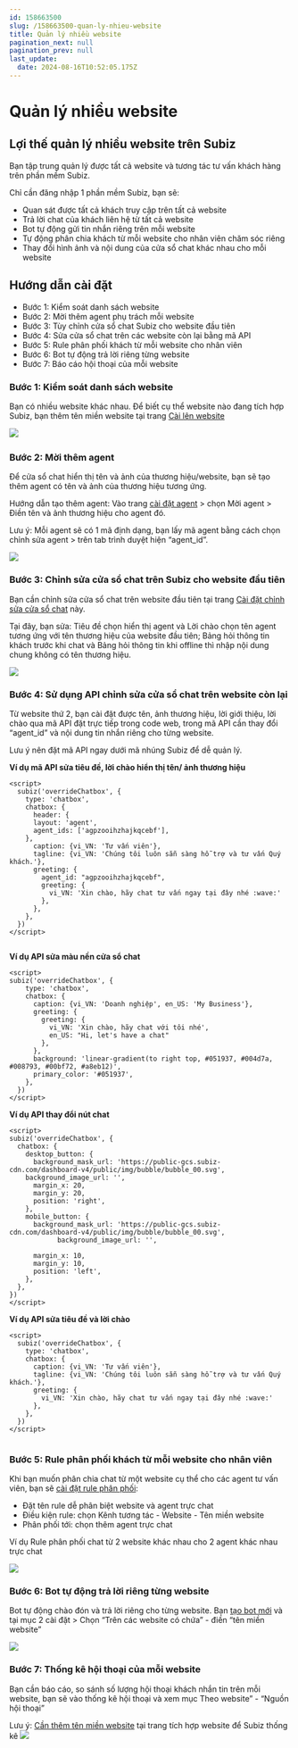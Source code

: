 ```yaml
---
id: 158663500
slug: /158663500-quan-ly-nhieu-website
title: Quản lý nhiều website
pagination_next: null
pagination_prev: null
last_update:
  date: 2024-08-16T10:52:05.175Z
---
```


# Quản lý nhiều website

## Lợi thế quản lý nhiều website trên Subiz




Bạn tập trung quản lý được tất cả website và tương tác tư vấn khách hàng trên phần mềm Subiz.



Chỉ cần đăng nhập 1 phần mềm Subiz, bạn sẽ:

- Quan sát được tất cả khách truy cập trên tất cả website
- Trả lời chat của khách liên hệ từ tất cả website
- Bot tự động gửi tin nhắn riêng trên mỗi website
- Tự động phân chia khách từ mỗi website cho nhân viên chăm sóc riêng
- Thay đổi hình ảnh và nội dung của cửa sổ chat khác nhau cho mỗi website
## Hướng dẫn cài đặt


- Bước 1: Kiểm soát danh sách website
- Bước 2: Mời thêm agent phụ trách mỗi website
- Bước 3: Tùy chỉnh cửa sổ chat Subiz cho website đầu tiên
- Bước 4: Sửa cửa sổ chat trên các website còn lại bằng mã API
- Bước 5: Rule phân phối khách từ mỗi website cho nhân viên
- Bước 6: Bot tự động trả lời riêng từng website
- Bước 7: Báo cáo hội thoại của mỗi website
### Bước 1: Kiểm soát danh sách website


Bạn có nhiều website khác nhau. Để biết cụ thể website nào đang tích hợp Subiz, bạn thêm tên miền website tại trang [Cài lên website](https://app.subiz.com.vn/website/install)




![](https://vcdn.subiz-cdn.com/file/ece436ca9609375983b47ed6f324c26a3fccc6e9e7dd175007490133d3bc3f6c_acpxkgumifuoofoosble)
 
### Bước 2: Mời thêm agent


Để cửa sổ chat hiển thị tên và ảnh của thương hiệu/website, bạn sẽ tạo thêm agent có tên và ảnh của thương hiệu tương ứng.



Hướng dẫn tạo thêm agent: Vào trang [cài đặt agent](https://app.subiz.com.vn/settings/agents) > chọn Mời agent > Điền tên và ảnh thương hiệu cho agent đó.

Lưu ý: Mỗi agent sẽ có 1 mã định dạng, bạn lấy mã agent bằng cách chọn chỉnh sửa agent > trên tab trình duyệt hiện “agent\_id”. 


![](https://vcdn.subiz-cdn.com/file/e16a26f5b8306627bc136b4bae5163716b1b0884447925e4db513eb274734d05_acpxkgumifuoofoosble)

### Bước 3: Chỉnh sửa cửa sổ chat trên Subiz cho website đầu tiên


Bạn cần chỉnh sửa cửa sổ chat trên website đầu tiên tại trang [Cài đặt chỉnh sửa cửa sổ chat](https://app.subiz.com.vn/chatbox/design) này. 

Tại đây, bạn sửa: Tiêu đề chọn hiển thị agent và Lời chào chọn tên agent tương ứng với tên thương hiệu của website đầu tiên; Bảng hỏi thông tin khách trước khi chat và Bảng hỏi thông tin khi offline thì nhập nội dung chung không có tên thương hiệu.




![](https://vcdn.subiz-cdn.com/file/2ff9ad825e11691d274e54ef9f81ea231b17f8794781b70d82e39601e5beb6de_acpxkgumifuoofoosble)

### Bước 4: Sử dụng API chỉnh sửa cửa sổ chat trên website còn lại


Từ website thứ 2, bạn cài đặt được tên, ảnh thương hiệu, lời giới thiệu, lời chào qua mã API đặt trực tiếp trong code web, trong mã API cần thay đổi “agent\_id” và nội dung tin nhắn riêng cho từng website. 

Lưu ý nên đặt mã API ngay dưới mã nhúng Subiz để dễ quản lý.



**Ví dụ mã API sửa tiêu đề, lời chào hiển thị tên/ ảnh thương hiệu**


```
<script>
  subiz('overrideChatbox', {
    type: 'chatbox',
    chatbox: {
      header: {
      layout: 'agent',
      agent_ids: ['agpzooihzhajkqcebf'],
    },
      caption: {vi_VN: 'Tư vấn viên'},
      tagline: {vi_VN: 'Chúng tôi luôn sẵn sàng hỗ trợ và tư vấn Quý khách.'},
      greeting: {
        agent_id: "agpzooihzhajkqcebf",
        greeting: {
          vi_VN: 'Xin chào, hãy chat tư vấn ngay tại đây nhé :wave:'
        },
      },
    },
  })
</script>


```




**Ví dụ API sửa màu nền cửa sổ chat**


```
<script>
subiz('overrideChatbox', {
    type: 'chatbox',
    chatbox: {
      caption: {vi_VN: 'Doanh nghiệp', en_US: 'My Business'},
      greeting: {
        greeting: {
          vi_VN: 'Xin chào, hãy chat với tôi nhé', 
          en_US: "Hi, let's have a chat"
        },
      },
      background: 'linear-gradient(to right top, #051937, #004d7a, #008793, #00bf72, #a8eb12)',
      primary_color: '#051937',
    },
  })
</script>

```




**Ví dụ API thay đổi nút chat**
```
<script>
subiz('overrideChatbox', {
  chatbox: {
    desktop_button: {
      background_mask_url: 'https://public-gcs.subiz-cdn.com/dashboard-v4/public/img/bubble/bubble_00.svg',
    background_image_url: '',
      margin_x: 20,
      margin_y: 20,
      position: 'right',
    },
    mobile_button: {
      background_mask_url: 'https://public-gcs.subiz-cdn.com/dashboard-v4/public/img/bubble/bubble_00.svg',
            background_image_url: '',

      margin_x: 10,
      margin_y: 10,
      position: 'left',
    },
  },
})
</script>

```




**Ví dụ API sửa tiêu đề và lời chào**
```
<script>
  subiz('overrideChatbox', {
    type: 'chatbox',
    chatbox: {
      caption: {vi_VN: 'Tư vấn viên'},
      tagline: {vi_VN: 'Chúng tôi luôn sẵn sàng hỗ trợ và tư vấn Quý khách.'},
      greeting: {
        vi_VN: 'Xin chào, hãy chat tư vấn ngay tại đây nhé :wave:'
      },
    },
  })
</script>


```

### Bước 5: Rule phân phối khách từ mỗi website cho nhân viên 


Khi bạn muốn phân chia chat từ một website cụ thể cho các agent tư vấn viên, bạn sẽ [cài đặt rule phân phối](https://app.subiz.com.vn/settings/rule-setting):

- Đặt tên rule dễ phân biệt website và agent trực chat
- Điều kiện rule: chọn Kênh tương tác - Website - Tên miền website
- Phân phối tới: chọn thêm agent trực chat

Ví dụ Rule phân phối chat từ 2 website khác nhau cho 2 agent khác nhau trực chat


![](https://vcdn.subiz-cdn.com/file/b8ace8df8f00a40b1a5d1711d67e786890347092cf60c8d1a69131152880a608_acpxkgumifuoofoosble)

### Bước 6: Bot tự động trả lời riêng từng website


Bot tự động chào đón và trả lời riêng cho từng website. Bạn [tạo bot mới](https://app.subiz.com.vn/bots) và tại mục 2 cài đặt > Chọn “Trên các website có chứa” - điền “tên miền website” 




![](https://vcdn.subiz-cdn.com/file/4d3f1474c4d019a4825035af9f258a52fd5971547876d7f3c0d647fb20609cbe_acpxkgumifuoofoosble)



### Bước 7: Thống kê hội thoại của mỗi website


Bạn cần báo cáo, so sánh số lượng hội thoại khách nhắn tin trên mỗi website, bạn sẽ vào thống kê hội thoại và xem mục Theo website” - “Nguồn hội thoại” 

Lưu ý: [Cần thêm tên miền website](https://subiz.com.vn/docs/158663500-quan-ly-nhieu-website#b%C6%B0%E1%BB%9Bc-1-ki%E1%BB%83m-so%C3%A1t-danh-s%C3%A1ch-website) tại trang tích hợp website để Subiz thống kê 
![](https://vcdn.subiz-cdn.com/file/6c6ebfb5c636396147b236a6058af8a9bc755ab30483611b5522881fedec611d_acpxkgumifuoofoosble)

### 

###